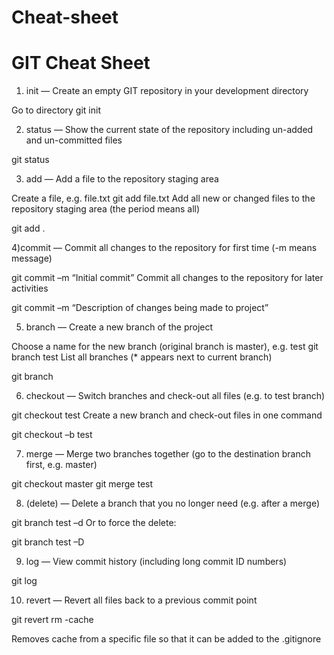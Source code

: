 # Cheat-sheet

# GIT Cheat Sheet

 

1) init — Create an empty GIT repository in your development directory

Go to directory
git init
 

2) status — Show the current state of the repository including un-added and un-committed files

git status
 

3) add — Add a file to the repository staging area

Create a file, e.g. file.txt
git add file.txt
Add all new or changed files to the repository staging area (the period means all)

git add .
 

4)commit — Commit all changes to the repository for first time (-m means message)

git commit –m “Initial commit”
Commit all changes to the repository for later activities

git commit –m “Description of changes being made to project”
 

5) branch — Create a new branch of the project

Choose a name for the new branch (original branch is master), e.g. test
git branch test
List all branches (* appears next to current branch)

git branch
 

6) checkout — Switch branches and check-out all files (e.g. to test branch)

git checkout test
Create a new branch and check-out files in one command

git checkout –b test
 

7) merge — Merge two branches together (go to the destination branch first, e.g. master)

git checkout master
git merge test
 

8) (delete) — Delete a branch that you no longer need (e.g. after a merge)

git branch test –d
Or to force the delete:

git branch test –D
 

9) log — View commit history (including long commit ID numbers)

git log
 

10) revert — Revert all files back to a previous commit point

git revert <long commit ID from the log command>
rm -cache

Removes cache from a specific file so that it can be added to the .gitignore
